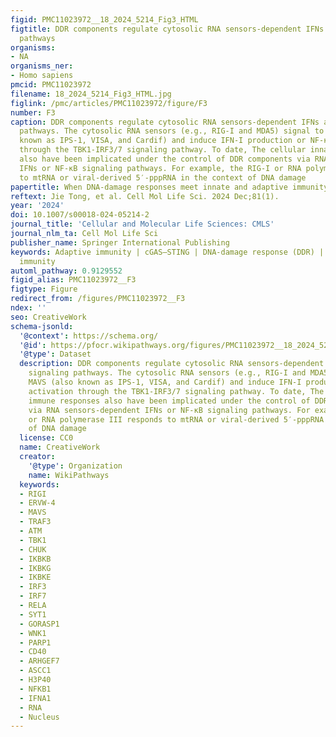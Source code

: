 ```yaml
---
figid: PMC11023972__18_2024_5214_Fig3_HTML
figtitle: DDR components regulate cytosolic RNA sensors-dependent IFNs and NFKB signaling
  pathways
organisms:
- NA
organisms_ner:
- Homo sapiens
pmcid: PMC11023972
filename: 18_2024_5214_Fig3_HTML.jpg
figlink: /pmc/articles/PMC11023972/figure/F3
number: F3
caption: DDR components regulate cytosolic RNA sensors-dependent IFNs and NF-κB signaling
  pathways. The cytosolic RNA sensors (e.g., RIG-I and MDA5) signal to MAVS (also
  known as IPS-1, VISA, and Cardif) and induce IFN-I production or NF-κB activation
  through the TBK1-IRF3/7 signaling pathway. To date, The cellular innate immune responses
  also have been implicated under the control of DDR components via RNA sensors-dependent
  IFNs or NF-κB signaling pathways. For example, the RIG-I or RNA polymerase III responds
  to mtRNA or viral-derived 5′-pppRNA in the context of DNA damage
papertitle: When DNA-damage responses meet innate and adaptive immunity
reftext: Jie Tong, et al. Cell Mol Life Sci. 2024 Dec;81(1).
year: '2024'
doi: 10.1007/s00018-024-05214-2
journal_title: 'Cellular and Molecular Life Sciences: CMLS'
journal_nlm_ta: Cell Mol Life Sci
publisher_name: Springer International Publishing
keywords: Adaptive immunity | cGAS–STING | DNA-damage response (DDR) | IFN | Innate
  immunity
automl_pathway: 0.9129552
figid_alias: PMC11023972__F3
figtype: Figure
redirect_from: /figures/PMC11023972__F3
ndex: ''
seo: CreativeWork
schema-jsonld:
  '@context': https://schema.org/
  '@id': https://pfocr.wikipathways.org/figures/PMC11023972__18_2024_5214_Fig3_HTML.html
  '@type': Dataset
  description: DDR components regulate cytosolic RNA sensors-dependent IFNs and NF-κB
    signaling pathways. The cytosolic RNA sensors (e.g., RIG-I and MDA5) signal to
    MAVS (also known as IPS-1, VISA, and Cardif) and induce IFN-I production or NF-κB
    activation through the TBK1-IRF3/7 signaling pathway. To date, The cellular innate
    immune responses also have been implicated under the control of DDR components
    via RNA sensors-dependent IFNs or NF-κB signaling pathways. For example, the RIG-I
    or RNA polymerase III responds to mtRNA or viral-derived 5′-pppRNA in the context
    of DNA damage
  license: CC0
  name: CreativeWork
  creator:
    '@type': Organization
    name: WikiPathways
  keywords:
  - RIGI
  - ERVW-4
  - MAVS
  - TRAF3
  - ATM
  - TBK1
  - CHUK
  - IKBKB
  - IKBKG
  - IKBKE
  - IRF3
  - IRF7
  - RELA
  - SYT1
  - GORASP1
  - WNK1
  - PARP1
  - CD40
  - ARHGEF7
  - ASCC1
  - H3P40
  - NFKB1
  - IFNA1
  - RNA
  - Nucleus
---
```

